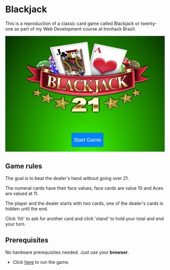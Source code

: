 # Blackjack

This is a reproduction of a classic card game called Blackjack or twenty-one as part of my Web Development course at Ironhack Brazil.

<img src="./images/screenshot-game.png" width="800" heigth="550" lt="screenshot-game">

## Game rules

The goal is to beat the dealer's hand without going over 21. 

The numeral cards have their face values, face cards are value 10 and Aces are valued at 11.

The player and the dealer starts with two cards, one of the dealer's cards is hidden until the end.

Click 'hit' to ask for another card and click 'stand' to hold your total and end your turn.

## Prerequisites

No hardware prerequisites needed. Just use your **browser**.

* Click [here](https://cintiathieme.github.io/project-mod1-blackjack-game/) to run the game.

